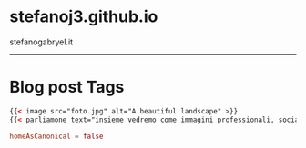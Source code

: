 # stefanoj3.github.io
stefanogabryel.it

---

# Blog post Tags

```html
{{< image src="foto.jpg" alt="A beautiful landscape" >}}
{{< parliamone text="insieme vedremo come immagini professionali, social curati, un sito accattivante e strategie di marketing mirate possono far emergere la tua struttura, aumentando visibilità, prenotazioni e valore percepito." >}}
```

```toml
homeAsCanonical = false
```

